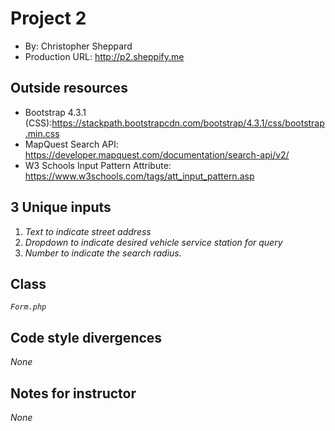 # Project 2
+ By: Christopher Sheppard
+ Production URL: <http://p2.sheppify.me>

## Outside resources
+ Bootstrap 4.3.1 (CSS):<https://stackpath.bootstrapcdn.com/bootstrap/4.3.1/css/bootstrap.min.css>
+ MapQuest Search API: <https://developer.mapquest.com/documentation/search-api/v2/>
+ W3 Schools Input Pattern Attribute: <https://www.w3schools.com/tags/att_input_pattern.asp>

## 3 Unique inputs
1. *Text to indicate street address*
2. *Dropdown to indicate desired vehicle service station for query*
3. *Number to indicate the search radius.*

## Class
*`Form.php`*

## Code style divergences
*None*

## Notes for instructor
*None*
